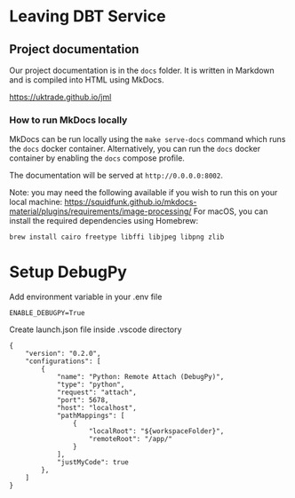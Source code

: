 # Leaving DBT Service

## Project documentation

Our project documentation is in the `docs` folder. It is written in Markdown and is compiled into HTML using MkDocs.

https://uktrade.github.io/jml

### How to run MkDocs locally

MkDocs can be run locally using the `make serve-docs` command which runs the `docs`
docker container. Alternatively, you can run the `docs` docker container by enabling the
`docs` compose profile.

The documentation will be served at `http://0.0.0.0:8002`.

Note: you may need the following available if you wish to run this on your local machine:
https://squidfunk.github.io/mkdocs-material/plugins/requirements/image-processing/
For macOS, you can install the required dependencies using Homebrew:
```
brew install cairo freetype libffi libjpeg libpng zlib
```
# Setup DebugPy

Add environment variable in your .env file

    ENABLE_DEBUGPY=True

Create launch.json file inside .vscode directory

    {
        "version": "0.2.0",
        "configurations": [
            {
                "name": "Python: Remote Attach (DebugPy)",
                "type": "python",
                "request": "attach",
                "port": 5678,
                "host": "localhost",
                "pathMappings": [
                    {
                        "localRoot": "${workspaceFolder}",
                        "remoteRoot": "/app/"
                    }
                ],
                "justMyCode": true
            },
        ]
    }
